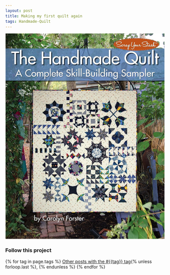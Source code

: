 ```yaml
---
layout: post
title: Making my first quilt again
tags: Handmade-Quilt
---
```



<img src="/images/handmade-quilt-book-cover.png" alt="Book cover. The Handmade Quilt. A Complete Skill-Building Sampler. By Carolyn Forster. With a photo of the quilt, 21 different blocks.">



### Follow this project

  {% for tag in page.tags %}
  <a class="post" href="/tag/{{tag}}">Other posts with the #{{tag}} tag</a>{% unless forloop.last %}, {% endunless %}
  {% endfor %}